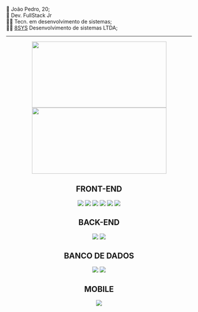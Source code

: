 <p>📌 João Pedro, 20;<br>
💼 Dev. FullStack Jr<br>
👨‍🎓 Tecn. em desenvolvimento de sistemas;<br>
  👨‍💻 <a href="https://8sys.com.br/" target="_blank" >8SYS</a> Desenvolvimento de sistemas LTDA;</p>
 
<hr>

<div align="center">
  <a href="https://github.com/joaopnk">
    <img width="365px" height="180em" src="https://github-readme-stats.vercel.app/api?username=joaopnk&show_icons=true&theme=midnight-purple&include_all_commits=true&count_private=true">
    <img width="365px" height="180em" src="https://github-readme-stats.vercel.app/api/top-langs?username=joaopnk&layout=compact&langs_count=7&theme=dark"/>
  </a>
</div>

<div align="center">
  <h2>FRONT-END</h2>
  <img src="https://img.shields.io/badge/HTML5-E34F26?style=for-the-badge&logo=html5&logoColor=white"/>
  <img src="https://img.shields.io/badge/CSS3-1572B6?style=for-the-badge&logo=css3&logoColor=white"/>
  <img src="https://img.shields.io/badge/JavaScript-323330?style=for-the-badge&logo=javascript&logoColor=F7DF1E"/>
  <img src="https://img.shields.io/badge/Vue.js-35495E?style=for-the-badge&logo=vuedotjs&logoColor=4FC08D"/>
  <img src="https://img.shields.io/badge/Bootstrap-563D7C?style=for-the-badge&logo=bootstrap&logoColor=white"/>
  <img src="https://img.shields.io/badge/jQuery-0769AD?style=for-the-badge&logo=jquery&logoColor=white"/>
  <h2>BACK-END</h2>
  <img src="https://img.shields.io/badge/PHP-777BB4?style=for-the-badge&logo=php&logoColor=white">
  <img src="https://img.shields.io/badge/Java-ED8B00?style=for-the-badge&logo=java&logoColor=white">
  <h2>BANCO DE DADOS</h2>
  <img src="https://img.shields.io/badge/MySQL-005C84?style=for-the-badge&logo=mysql&logoColor=white" />
  <img src="https://img.shields.io/badge/PostgreSQL-316192?style=for-the-badge&logo=postgresql&logoColor=white" />
  <h2>MOBILE</h2>
  <img src="https://img.shields.io/badge/Android-3DDC84?style=for-the-badge&logo=android&logoColor=white"/>
  
</div>
